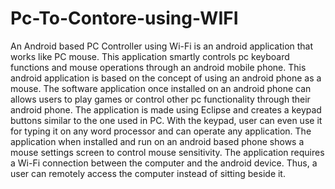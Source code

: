 # Pc-To-Contore-using-WIFI
An Android based PC Controller using Wi-Fi is an android application that works like PC mouse. This application smartly controls pc keyboard functions and mouse operations through an android mobile phone. This android application is based on the concept of using an android phone as a mouse. The software application once installed on an android phone can allows users to play games or control other pc functionality through their android phone. The application is made using Eclipse and creates a keypad buttons similar to the one used in PC. With the keypad, user can even use it for typing it on any word processor and can operate any application. The application when installed and run on an android based phone shows a mouse settings screen to control mouse sensitivity. The application requires a Wi-Fi connection between the computer and the android device. Thus, a user can remotely access the computer instead of sitting beside it.
